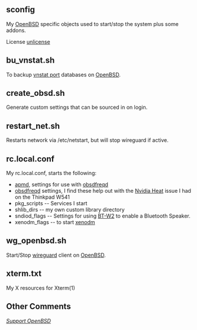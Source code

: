 ## sconfig
My [OpenBSD](https://www.openbsd.org/) specific objects
used to start/stop the system plus some addons.

License [unlicense](https://unlicense.org)

## bu\_vnstat.sh
To backup
[vnstat port](https://openports.pl/path/net/vnstat)
databases on
[OpenBSD](https://www.openbsd.org/).

## create\_obsd.sh
Generate custom settings that can be sourced in on login.

## restart\_net.sh
Restarts network via /etc/netstart, but will stop wireguard if active.

## rc.local.conf
My rc.local.conf, starts the following:

* [apmd](https://man.openbsd.org/apm),
  settings for use with
  [obsdfreqd](https://tildegit.org/solene/obsdfreqd)
* [obsdfreqd](https://tildegit.org/solene/obsdfreqd)
  settings, I find these help out with the
  [Nvidia Heat](https://www.reddit.com/r/thinkpad/comments/z13jxt/w541_nvidia_heat/)
  issue I had on the Thinkpad W541
* pkg\_scripts -- Services I start
* shlib\_dirs -- my own custom library directory
* sndiod\_flags -- Settings for using
  [BT-W2](https://sg.creative.com/p/speakers/creative-bluetooth-audio-bt-w2-usb-transceiver)
  to enable a Bluetooth Speaker.
* xenodm\_flags --  to start [xenodm](https://man.openbsd.org/xenodm)

## wg\_openbsd.sh
Start/Stop
[wireguard](https://www.wireguard.com/)
client on
[OpenBSD](https://www.openbsd.org/).

## xterm.txt
My X resources for Xterm(1)

## Other Comments
*[Support OpenBSD](https://www.openbsd.org/donations.html)*
